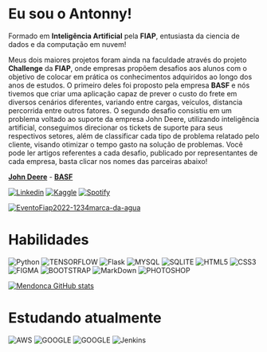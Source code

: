 # Eu sou o **Antonny**!
Formado em **Inteligência Artificial** pela **FIAP**, entusiasta da ciencia de dados e da computação em nuvem!

Meus dois maiores projetos foram ainda na faculdade através do projeto **Challenge** da **FIAP**, onde empresas propõem desafios aos alunos com o objetivo de colocar em prática os conhecimentos adquiridos ao longo dos anos de estudos.
O primeiro deles foi proposto pela empresa **BASF** e nós tivemos que criar uma aplicação capaz de prever o custo do frete em diversos cenários diferentes, variando entre cargas, veículos, distancia percorrida entre outros fatores. O segundo desafio consistiu em um problema voltado ao suporte da empresa John Deere, utilizando inteligência artificial, conseguimos direcionar os tickets de suporte para seus respectivos setores, além de classificar cada tipo de problema relatado pelo cliente, visando otimizar o tempo gasto na solução de problemas. Você pode ler artigos referentes a cada desafio, publicado por representantes de cada empresa, basta clicar nos nomes das parceiras abaixo!

[**John Deere**](https://www.linkedin.com/pulse/how-can-we-fill-gap-between-universities-companies-michel-fernandes/?trackingId=m318kjwMQ%2BqIG667DwwTXA%3D%3D) - 
[**BASF**](https://www.basf.com/br/pt/media/news-releases/2022/01/Estudantes_da_FIAP_desenvolvem_ferramenta_de_IA_para_gestao_de_fretes_BASF.html)


[![Linkedin](https://img.shields.io/badge/LinkedIn-0077B5?style=for-the-badge&logo=linkedin&logoColor=white)](https://www.linkedin.com/in/antonnymendonca/)
[![Kaggle](https://img.shields.io/badge/Kaggle-20BEFF?style=for-the-badge&logo=Kaggle&logoColor=white)](https://www.kaggle.com/antonnymendonca)
[![Spotify](https://img.shields.io/badge/Spotify-1ED760?&style=for-the-badge&logo=spotify&logoColor=white)](https://open.spotify.com/user/31qelafyqxxhzb323y2kdzoypzge?si=55983fa4d0754204)

[![EventoFiap2022-1234marca-da-agua](https://i.im.ge/2023/03/18/D6X80F.EventoFiap2022-1234marca-da-agua.jpg)](https://im.ge/i/D6X80F)



# **Habilidades**

![Python](https://img.shields.io/badge/Python-3776AB?style=for-the-badge&logo=python&logoColor=white)
![TENSORFLOW](https://img.shields.io/badge/TensorFlow-FF6F00?style=for-the-badge&logo=tensorflow&logoColor=white)
![Flask](https://img.shields.io/badge/Flask-000000?style=for-the-badge&logo=flask&logoColor=white)
![MYSQL](https://img.shields.io/badge/MySQL-00010F?style=for-the-badge&logo=mysql&logoColor=white)
![SQLITE](https://img.shields.io/badge/SQLite-07405E?style=for-the-badge&logo=sqlite&logoColor=white)
![HTML5](https://img.shields.io/badge/HTML5-E34F26?style=for-the-badge&logo=html5&logoColor=white)
![CSS3](https://img.shields.io/badge/CSS3-1572B6?style=for-the-badge&logo=css3&logoColor=white)
![FIGMA](https://img.shields.io/badge/Figma-F24E1E?style=for-the-badge&logo=figma&logoColor=white)
![BOOTSTRAP](https://img.shields.io/badge/Bootstrap-563D7C?style=for-the-badge&logo=bootstrap&logoColor=white)
![MarkDown](https://img.shields.io/badge/Markdown-000000?style=for-the-badge&logo=markdown&logoColor=white)
![PHOTOSHOP](https://img.shields.io/badge/Adobe%20Photoshop-31A8FF?style=for-the-badge&logo=Adobe%20Photoshop&logoColor=black)

[![Mendonca GitHub stats](https://github-readme-stats.vercel.app/api?username=AntonnyMendonca2&theme=dark)](https://github.com/anuraghazra/github-readme-stats)


# **Estudando atualmente**
![AWS](https://img.shields.io/badge/Amazon_AWS-FF9900?style=for-the-badge&logo=amazonaws&logoColor=white)
![GOOGLE](https://img.shields.io/badge/Google_Cloud-4285F4?style=for-the-badge&logo=google-cloud&logoColor=white)
![GOOGLE](https://img.shields.io/badge/Microsoft_Azure-0089D6?style=for-the-badge&logo=microsoft-azure&logoColor=white)
![Jenkins](https://img.shields.io/badge/Jenkins-D24939?style=for-the-badge&logo=Jenkins&logoColor=white)
